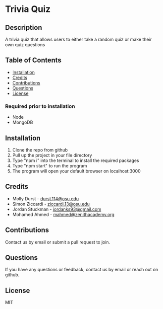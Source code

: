 # Trivia Quiz

  ## Description
  A trivia quiz that allows users to either take a random quiz or make their own quiz questions
  

  ## Table of Contents
  * [Installation](#installation)
  * [Credits](#credits)
  * [Contributions](#contributions)
  * [Questions](#questions)
  * [License](#license)

  ### Required prior to installation
  * Node
  * MongoDB
   
  ## Installation
  1. Clone the repo from github 
  2. Pull up the project in your file directory 
  3. Type "npm i" into the terminal to install the required packages
  4. Type "npm start" to run the program 
  5. The program will open your default browser on localhost:3000

  ## Credits      
  * Molly Durst - durst.114@osu.edu 
  * Simon Ziccardi - ziccardi.13@osu.edu 
  * Jordan Stuckman - jordanks93@gmail.com 
  * Mohamed Ahmed - mahmed@zenithacademy.org 

  ## Contributions
  Contact us by email or submit a pull request to join.

  ## Questions
  If you have any questions or feedback, contact us by email or reach out on github.
  
  ## License
  MIT
